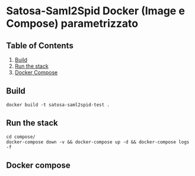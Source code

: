 # Satosa-Saml2Spid Docker (Image e Compose) parametrizzato

## Table of Contents
1. [Build](#build)
2. [Run the stack](#run-the-stack)
3. [Docker Compose](#docker-compose)

## Build
````
docker build -t satosa-saml2spid-test .
````

## Run the stack
````
cd compose/
docker-compose down -v && docker-compose up -d && docker-compose logs -f
````

## Docker compose


